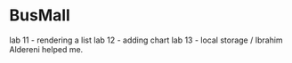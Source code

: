 # BusMall

lab 11 - rendering a list
lab 12 - adding chart
lab 13 - local storage / Ibrahim Aldereni helped me.